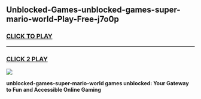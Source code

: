 
## Unblocked-Games-unblocked-games-super-mario-world-Play-Free-j7o0p
<h3>
<a href="https://premium76.site?title=unblocked-games-super-mario-world&ref=21A">CLICK TO PLAY</a></h3>
<hr>

<h3>
<a href="https://premium76.site?title=unblocked-games-super-mario-world&ref=21A">CLICK 2 PLAY</a>
  
</h3>

<a href="https://premium76.site?title=unblocked-games-super-mario-world&ref=21A"><img src="https://clearcache.store/games.png"></a>


**unblocked-games-super-mario-world games unblocked: Your Gateway to Fun and Accessible Online Gaming**
